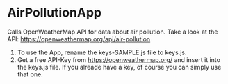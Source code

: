 # AirPollutionApp

Calls OpenWeatherMap API for data about air pollution.
Take a look at the API: https://openweathermap.org/api/air-pollution

1. To use the App, rename the keys-SAMPLE.js file to keys.js.
2. Get a free API-Key from https://openweathermap.org/ and insert it into the keys.js file. If you alreade have a key, of course you can simply use that one.
